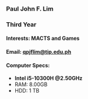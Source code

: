 ### Paul John F. Lim
### Third Year
#### Interests: MACTS and Games
#### Email: [qpjflim@tip.edu.ph](mailto:qpjflim@tip.edu.ph)
#### Computer Specs:  
  * **Intel i5-10300H @2.50GHz**
  * RAM: 8.00GB
  * HDD: 1 TB

